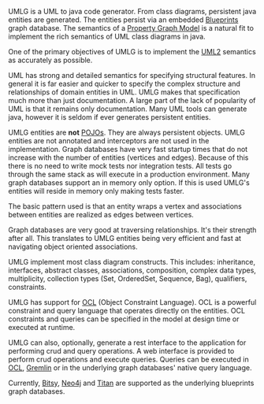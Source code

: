 <!-- Introduction -->

UMLG is a UML to java code generator. From class diagrams, persistent java entities are generated. The entities persist
via an embedded [Blueprints](http://blueprints.tinkerpop.com) graph database. The semantics of a
[Property Graph Model](https://github.com/tinkerpop/blueprints/wiki/Property-Graph-Model) is a natural fit to
implement the rich semantics of UML class diagrams in java.

One of the primary objectives of UMLG is to implement the [UML2](http://www.omg.org/spec/UML/2.4.1/Superstructure/PDF)
semantics as accurately as possible.

UML has strong and detailed semantics for specifying structural features. In general it is far easier and quicker to
specify the complex structure and relationships of domain entities in UML. UMLG makes that specification much more than
just documentation. A large part of the lack of popularity of UML is that it remains only documentation. Many UML tools
can generate java, however it is seldom if ever generates persistent entities.

UMLG entities are **not** [POJOs](http://en.wikipedia.org/wiki/Plain_Old_Java_Object). They are always persistent objects.
UMLG entities are not annotated and interceptors are not used in the implementation. Graph databases have very fast
startup times that do not increase with the number of entities (vertices and edges). Because of this there is no
need to write mock tests nor integration tests. All tests go through the same stack as will execute in a production
environment. Many graph databases support an in memory only option. If this is used UMLG's entities will reside in memory
only making tests faster.

The basic pattern used is that an entity wraps a vertex and associations between entities are realized as edges between vertices.

Graph databases are very good at traversing relationships. It's their strength after all. This translates to UMLG entities
being very efficient and fast at navigating object oriented associations.

UMLG implement most class diagram constructs. This includes: inheritance, interfaces, abstract
classes, associations, composition, complex data types, multiplicity, collection types (Set, OrderedSet, Sequence, Bag),
qualifiers, constraints.

UMLG has support for [OCL](href="http://www.omg.org/spec/OCL/2.3.1/PDF") (Object Constraint Language). OCL is a
powerful constraint and query language that operates directly on the entities. OCL constraints and queries can be specified
in the model at design time or executed at runtime.

UMLG can also, optionally, generate a rest interface to the application for performing crud and query operations. A web
interface is provided to perform crud operations and execute queries. Queries can be executed in [OCL](http://www.omg.org/spec/OCL/2.3.1/PDF),
[Gremlin](https://github.com/tinkerpop/gremlin/wiki) or in the underlying graph databases' native query language.

Currently, [Bitsy](https://bitbucket.org/lambdazen/bitsy/wiki/Home), [Neo4j](http://www.neo4j.org/) and
[Titan](https://github.com/thinkaurelius/titan/wiki) are supported as the underlying blueprints graph databases.